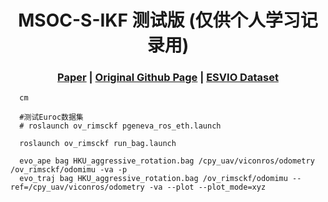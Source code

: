  [comment]: <> (# MSOC-S-IKF)

 <h1 align="center"> MSOC-S-IKF 测试版 (仅供个人学习记录用)
  </h1>


[comment]: <> (  <h2 align="center">PAPER</h2>)
  <h3 align="center">
  <a href="https://ieeexplore.ieee.org/document/10129794">Paper</a> 
  | <a href="https://github.com/zhuqingzhang/MSOC-S-IKF">Original Github Page</a>
  | <a href="https://github.com/arclab-hku/Event_based_VO-VIO-SLAM?tab=readme-ov-file#Dataset-for-stereo-evio">ESVIO Dataset</a>
  </h3>
  <div align="center"></div>


~~~
  cm
  
  #测试Euroc数据集
  # roslaunch ov_rimsckf pgeneva_ros_eth.launch

  roslaunch ov_rimsckf run_bag.launch

  evo_ape bag HKU_aggressive_rotation.bag /cpy_uav/viconros/odometry /ov_rimsckf/odomimu -va -p
  evo_traj bag HKU_aggressive_rotation.bag /ov_rimsckf/odomimu --ref=/cpy_uav/viconros/odometry -va --plot --plot_mode=xyz
~~~
